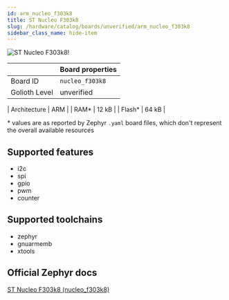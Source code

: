 ```yaml
---
id: arm_nucleo_f303k8
title: ST Nucleo F303k8
slug: /hardware/catalog/boards/unverified/arm_nucleo_f303k8
sidebar_class_name: hide-item
---
```


[//]: # (This is an auto-generated file, do not edit! Changes to it will be lost upon re-generation)

![ST Nucleo F303k8!](/img/boards/arm/nucleo_f303k8.jpg "ST Nucleo F303k8")

|                | Board properties     |
| -------------  | -------------------- |
| Board ID       | `nucleo_f303k8` |
| Golioth Level  | unverified       |

| Architecture   | ARM |
| RAM*           | 12 kB |
| Flash*         | 64 kB |

\* values are as reported by Zephyr `.yaml` board files, which don't represent the overall available resources



## Supported features

* i2c
* spi
* gpio
* pwm
* counter

## Supported toolchains

* zephyr
* gnuarmemb
* xtools

## Official Zephyr docs

[ST Nucleo F303k8 (nucleo_f303k8)](https://docs.zephyrproject.org/latest/boards/arm/nucleo_f303k8/doc/index.html)
